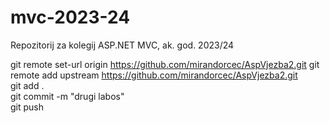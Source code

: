 # mvc-2023-24
Repozitorij za kolegij ASP.NET MVC, ak. god. 2023/24


git remote set-url origin https://github.com/mirandorcec/AspVjezba2.git
git remote add upstream https://github.com/mirandorcec/AspVjezba2.git  
git add .  
git commit -m "drugi labos"   
git push
